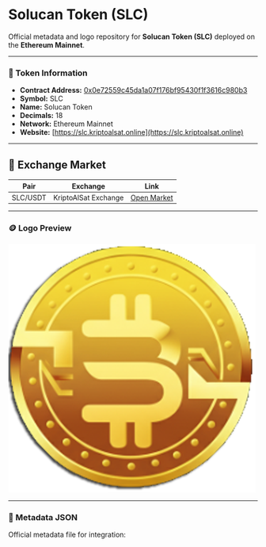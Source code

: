 # Solucan Token (SLC)

Official metadata and logo repository for **Solucan Token (SLC)** deployed on the **Ethereum Mainnet**.

---

### 🔹 Token Information
- **Contract Address:** [0x0e72559c45da1a07f176bf95430f1f3616c980b3](https://etherscan.io/token/0x0e72559c45da1a07f176bf95430f1f3616c980b3)
- **Symbol:** SLC  
- **Name:** Solucan Token  
- **Decimals:** 18  
- **Network:** Ethereum Mainnet  
- **Website:** [https://slc.kriptoalsat.online](https://slc.kriptoalsat.online)  
---

## 💱 Exchange Market

| Pair | Exchange | Link |
|------|-----------|------|
| SLC/USDT | KriptoAlSat Exchange | [Open Market](https://kriptoalsat.online/tr/exchange/dashboard?coin_pair=SLC_USDT) |

---

### 🪙 Logo Preview
![Solucan Token Logo](https://raw.githubusercontent.com/kriptoalsat-sudo/slc-token-metadata/main/slc-logo.png)

---

### 📄 Metadata JSON
Official metadata file for integration:
